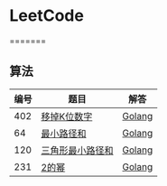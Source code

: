 # LeetCode
=======


## 算法

| 编号 | 题目 | 解答 | 
| --- | --- | --- |
| 402 | [移掉K位数字](https://leetcode-cn.com/problems/remove-k-digits/) | [Golang](./algorithms/golang/402/removeKdigits.go) |
| 64 | [最小路径和](https://leetcode-cn.com/problems/minimum-path-sum/) | [Golang](./algorithms/golang/64/minPathSum.go) |
| 120 | [三角形最小路径和](https://leetcode-cn.com/problems/triangle/) | [Golang](./algorithms/golang/120/minimumTotal.go) |
| 231 | [2的幂](https://leetcode-cn.com/problems/power-of-two/) | [Golang](./algorithms/golang/231/isPowerOfTwo.go) |
